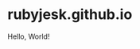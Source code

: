 # rubyjesk.github.io
<DOCTYPE HTML>
<html>
 <head>
     <meta charset="utf-8">
     <title>Hello, World!</title>
 </head>
 <body>
     Hello, World!
 </body>
</html>